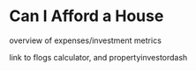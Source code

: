 # Can I Afford a House

overview of expenses/investment metrics

link to flogs calculator, and propertyinvestordash
